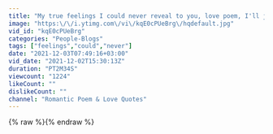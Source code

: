 ```yaml
---
title: "My true feelings I could never reveal to you, love poem, I'll just admire you from a distance"
image: "https:\/\/i.ytimg.com\/vi\/kqE0cPUeBrg\/hqdefault.jpg"
vid_id: "kqE0cPUeBrg"
categories: "People-Blogs"
tags: ["feelings","could","never"]
date: "2021-12-03T07:49:16+03:00"
vid_date: "2021-12-02T15:30:13Z"
duration: "PT2M34S"
viewcount: "1224"
likeCount: ""
dislikeCount: ""
channel: "Romantic Poem & Love Quotes"
---
```

{% raw %}{% endraw %}

